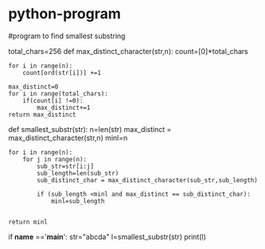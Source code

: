 # python-program

#program to find  smallest substring


total_chars=256
def  max_distinct_character(str,n):
    count=[0]*total_chars

    for i in range(n):
        count[ord(str[i])] +=1

    max_distinct=0
    for i in range(total_chars):
        if(count[i] !=0):
            max_distinct+=1
    return max_distinct

def  smallest_substr(str):
    n=len(str)
    max_distinct = max_distinct_character(str,n)
    minl=n

    for i in range(n):
        for j in range(n):
            sub_str=str[i:j]
            sub_length=len(sub_str)
            sub_distinct_char = max_distinct_character(sub_str,sub_length)

            if (sub_length <minl and max_distinct == sub_distinct_char):
                minl=sub_length


    return minl

if __name__ =='__main__':
    str="abcda"
    l=smallest_substr(str)
    print(l)
